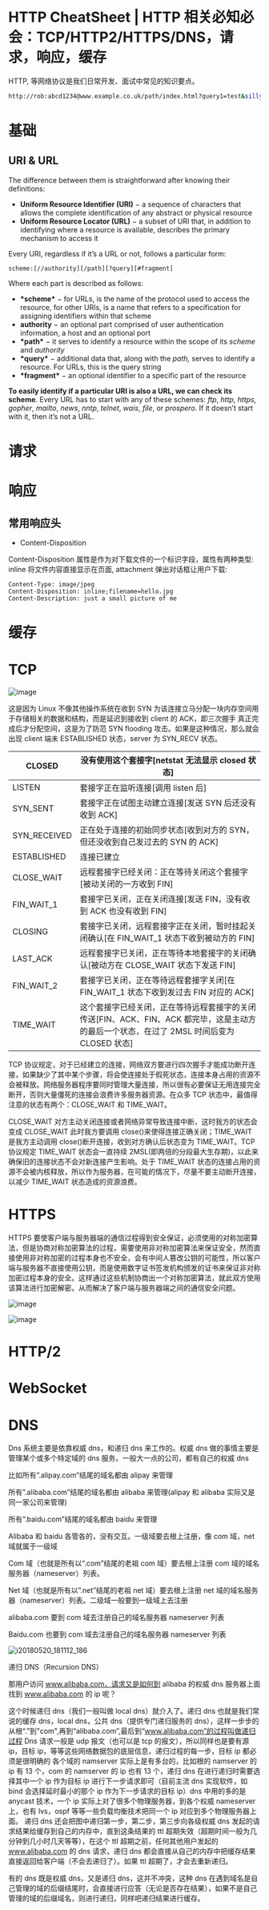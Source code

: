 # HTTP CheatSheet | HTTP 相关必知必会：TCP/HTTP2/HTTPS/DNS，请求，响应，缓存

HTTP, 等网络协议是我们日常开发、面试中常见的知识要点。

```sh
http://rob:abcd1234@www.example.co.uk/path/index.html?query1=test&silly=willy&field[0]=zero&field[2]=two#test=hash&chucky=cheese
```

# 基础

## URI & URL

The difference between them is straightforward after knowing their definitions:

- **Uniform Resource Identifier (URI)** − a sequence of characters that allows the complete identification of any abstract or physical resource
- **Uniform Resource Locator (URL)** − a subset of URI that, in addition to identifying where a resource is available, describes the primary mechanism to access it

Every URI, regardless if it’s a URL or not, follows a particular form:

```
scheme:[//authority][/path][?query][#fragment]
```

Where each part is described as follows:

- **\*scheme\*** − for URLs, is the name of the protocol used to access the resource, for other URIs, is a name that refers to a specification for assigning identifiers within that scheme
- **authority** − an optional part comprised of user authentication information, a host and an optional port
- **\*path\*** − it serves to identify a resource within the scope of its _scheme_ and _authority_
- **\*query\*** − additional data that, along with the _path,_ serves to identify a resource. For URLs, this is the query string
- **\*fragment\*** − an optional identifier to a specific part of the resource

**To easily identify if a particular URI is also a URL, we can check its scheme**. Every URL has to start with any of these schemes: _ftp_, _http_, _https,_ _gopher_, _mailto_, _news_, _nntp_, _telnet_, _wais_, _file_, or _prospero_. If it doesn’t start with it, then it’s not a URL.

# 请求

# 响应

## 常用响应头

- Content-Disposition

Content-Disposition 属性是作为对下载文件的一个标识字段，属性有两种类型: inline 将文件内容直接显示在页面, attachment 弹出对话框让用户下载:

```
Content-Type: image/jpeg
Content-Disposition: inline;filename=hello.jpg
Content-Description: just a small picture of me
```

# 缓存

# TCP

![image](https://user-images.githubusercontent.com/5803001/48391511-ea06ba00-e741-11e8-832f-ac9d994f0b21.png)

这是因为 Linux 不像其他操作系统在收到 SYN 为该连接立马分配一块内存空间用于存储相关的数据和结构，而是延迟到接收到 client 的 ACK，即三次握手 真正完成后才分配空间，这是为了防范 SYN flooding 攻击。如果是这种情况，那么就会出现 client 端未 ESTABLISHED 状态，server 为 SYN_RECV 状态。

| CLOSED       | 没有使用这个套接字[netstat 无法显示 closed 状态]                                                                                          |
| ------------ | ----------------------------------------------------------------------------------------------------------------------------------------- |
| LISTEN       | 套接字正在监听连接[调用 listen 后]                                                                                                        |
| SYN_SENT     | 套接字正在试图主动建立连接[发送 SYN 后还没有收到 ACK]                                                                                     |
| SYN_RECEIVED | 正在处于连接的初始同步状态[收到对方的 SYN，但还没收到自己发过去的 SYN 的 ACK]                                                             |
| ESTABLISHED  | 连接已建立                                                                                                                                |
| CLOSE_WAIT   | 远程套接字已经关闭：正在等待关闭这个套接字[被动关闭的一方收到 FIN]                                                                        |
| FIN_WAIT_1   | 套接字已关闭，正在关闭连接[发送 FIN，没有收到 ACK 也没有收到 FIN]                                                                         |
| CLOSING      | 套接字已关闭，远程套接字正在关闭，暂时挂起关闭确认[在 FIN_WAIT_1 状态下收到被动方的 FIN]                                                  |
| LAST_ACK     | 远程套接字已关闭，正在等待本地套接字的关闭确认[被动方在 CLOSE_WAIT 状态下发送 FIN]                                                        |
| FIN_WAIT_2   | 套接字已关闭，正在等待远程套接字关闭[在 FIN_WAIT_1 状态下收到发过去 FIN 对应的 ACK]                                                       |
| TIME_WAIT    | 这个套接字已经关闭，正在等待远程套接字的关闭传送[FIN、ACK、FIN、ACK 都完毕，这是主动方的最后一个状态，在过了 2MSL 时间后变为 CLOSED 状态] |

TCP 协议规定，对于已经建立的连接，网络双方要进行四次握手才能成功断开连接，如果缺少了其中某个步骤，将会使连接处于假死状态，连接本身占用的资源不会被释放。网络服务器程序要同时管理大量连接，所以很有必要保证无用连接完全断开，否则大量僵死的连接会浪费许多服务器资源。在众多 TCP 状态中，最值得注意的状态有两个：CLOSE_WAIT 和 TIME_WAIT。

CLOSE_WAIT 对方主动关闭连接或者网络异常导致连接中断，这时我方的状态会变成 CLOSE_WAIT 此时我方要调用 close()来使得连接正确关闭；TIME_WAIT 是我方主动调用 close()断开连接，收到对方确认后状态变为 TIME_WAIT。TCP 协议规定 TIME_WAIT 状态会一直持续 2MSL(即两倍的分段最大生存期)，以此来确保旧的连接状态不会对新连接产生影响。处于 TIME_WAIT 状态的连接占用的资源不会被内核释放，所以作为服务器，在可能的情况下，尽量不要主动断开连接，以减少 TIME_WAIT 状态造成的资源浪费。

# HTTPS

HTTPS 要使客户端与服务器端的通信过程得到安全保证，必须使用的对称加密算法，但是协商对称加密算法的过程，需要使用非对称加密算法来保证安全，然而直接使用非对称加密的过程本身也不安全，会有中间人篡改公钥的可能性，所以客户端与服务器不直接使用公钥，而是使用数字证书签发机构颁发的证书来保证非对称加密过程本身的安全。这样通过这些机制协商出一个对称加密算法，就此双方使用该算法进行加密解密。从而解决了客户端与服务器端之间的通信安全问题。

![image](https://pic.imgdb.cn/item/611143f05132923bf8cd4086.png)

![image](https://pic.imgdb.cn/item/6111440f5132923bf8cda2a9.png)

# HTTP/2

# WebSocket

# DNS

Dns 系统主要是依靠权威 dns，和递归 dns 来工作的。权威 dns 做的事情主要是管理某个或多个特定域的 dns 服务。一般大一点的公司，都有自己的权威 dns

比如所有”.alipay.com”结尾的域名都由 alipay 来管理

所有”.alibaba.com”结尾的域名都由 alibaba 来管理(alipay 和 alibaba 实际又是同一家公司来管理)

所有“.baidu.com”结尾的域名都由 baidu 来管理

Alibaba 和 baidu 各管各的，没有交互。一级域要去根上注册，像 com 域，net 域就属于一级域

Com 域（也就是所有以“.com”结尾的老祖 com 域）要去根上注册 com 域的域名服务器（nameserver）列表。

Net 域（也就是所有以”.net”结尾的老祖 net 域）要去根上注册 net 域的域名服务器（nameserver）列表。二级域一般要到一级域上去注册

alibaba.com 要到 com 域去注册自己的域名服务器 nameserver 列表

Baidu.com 也要到 com 域去注册自己的域名服务器 nameserver 列表

![i20180520_181112_186](https://user-images.githubusercontent.com/5803001/40573917-a5b3da1c-60fb-11e8-8be9-7ad479c05daa.jpg)

递归 DNS（Recursion DNS）

那用户访问 www.alibaba.com，请求又是如何到 alibaba 的权威 dns 服务器上面找到 www.alibaba.com 的 ip 呢？

这个时候递归 dns（我们一般叫做 local dns）就介入了。递归 dns 也就是我们常说的缓存 dns，local dns，公共 dns（提供专门递归服务的 dns），这样一步步的从根“.”到"com",再到“alibaba.com”,最后到“www.alibaba.com”的过程叫做递归过程
Dns 请求一般是 udp 报文（也可以是 tcp 的报文），所以同样也是要有源 ip，目标 ip，等等这些网络数据包的底层信息，递归过程的每一步，目标 ip 都必须是很明确的
各个域的 namserver 实际上是有多台的，比如根的 namserver 的 ip 有 13 个，com 的 namserver 的 ip 也有 13 个，递归 dns 在进行递归时需要选择其中一个 ip 作为目标 ip 进行下一步请求即可（目前主流 dns 实现软件，如 bind 会选择延时最小的那个 ip 作为下一步请求的目标 ip）dns 中用的多的是 anycast 技术，一个 ip 实际上对了很多个物理服务器，到各个权威 nameserver 上，也有 lvs，ospf 等等一些负载均衡技术把同一个 ip 对应到多个物理服务器上面。
递归 dns 还会把图中递归第一步，第二步，第三步向各级权威 dns 发起的请求结果给缓存到自己的内存中，直到这条结果的 ttl 超期失效（超期时间一般为几分钟到几小时几天等等），在这个 ttl 超期之前，任何其他用户发起的 www.alibaba.com 的 dns 请求，递归 dns 都会直接从自己的内存中把缓存结果直接返回给客户端（不会去递归了）。如果 ttl 超期了，才会去重新递归。

有的 dns 既是权威 dns，又是递归 dns，这并不冲突，这种 dns 在遇到域名是自己管理的域的后缀结尾时，会直接进行应答（无论是否存在结果），如果不是自己管理的域的后缀域名，则进行递归，同样吧递归结果进行缓存。

